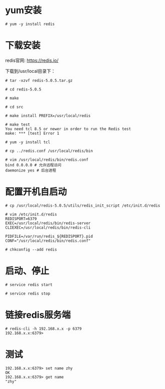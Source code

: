 # yum安装
~~~
# yum -y install redis
~~~

# 下载安装
redis官网: https://redis.io/

下载到/usr/local目录下：
~~~
# tar -xzvf redis-5.0.5.tar.gz

# cd redis-5.0.5

# make

# cd src

# make install PREFIX=/usr/local/redis

# make test
You need tcl 8.5 or newer in order to run the Redis test
make: *** [test] Error 1

# yum -y install tcl

# cp ../redis.conf /usr/local/redis/bin

# vim /usr/local/redis/bin/redis.conf
bind 0.0.0.0 # 允许远程访问
daemonize yes # 后台进程
~~~

# 配置开机自启动
```
# cp /usr/local/redis-5.0.5/utils/redis_init_script /etc/init.d/redis

# vim /etc/init.d/redis
REDISPORT=6379
EXEC=/usr/local/redis/bin/redis-server
CLIEXEC=/usr/local/redis/bin/redis-cli

PIDFILE=/var/run/redis_${REDISPORT}.pid
CONF="/usr/local/redis/bin/redis.conf"

# chkconfig --add redis
```

# 启动、停止
~~~
# service redis start

# service redis stop
~~~

# 链接redis服务端
~~~
# redis-cli -h 192.168.x.x -p 6379
192.168.x.x:6379>
~~~

# 测试
~~~
192.168.x.x:6379> set name zhy
OK
192.168.x.x:6379> get name
"zhy"
~~~
